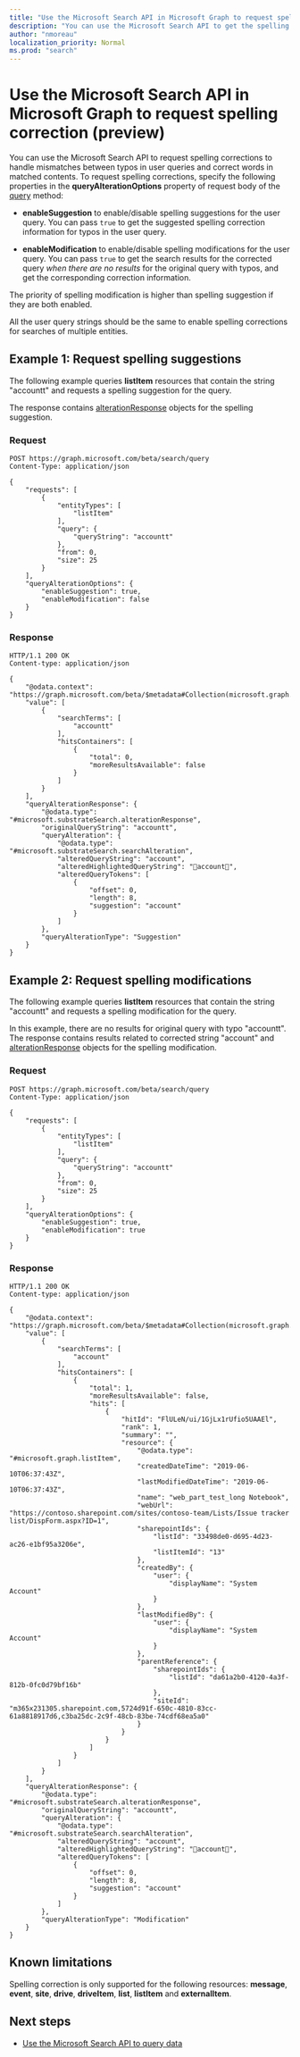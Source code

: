 ```yaml
---
title: "Use the Microsoft Search API in Microsoft Graph to request spelling corrections"
description: "You can use the Microsoft Search API to get the spelling suggestion or spelling modification for search query."
author: "nmoreau"
localization_priority: Normal
ms.prod: "search"
---
```


# Use the Microsoft Search API in Microsoft Graph to request spelling correction (preview)

You can use the Microsoft Search API to request spelling corrections to handle mismatches between typos in user queries and correct words in matched contents. To request spelling corrections, specify the following properties in the **queryAlterationOptions** property of request body of the [query](/graph/api/search-query?view=graph-rest-beta&preserve-view=true) method:

- **enableSuggestion** to enable/disable spelling suggestions for the user query. You can pass `true` to get the suggested spelling correction information for typos in the user query.

- **enableModification** to enable/disable spelling modifications for the user query. You can pass `true` to get the search results for the corrected query *when there are no results* for the original query with typos, and get the corresponding correction information.

The priority of spelling modification is higher than spelling suggestion if they are both enabled.

All the user query strings should be the same to enable spelling corrections for searches of multiple entities.

## Example 1: Request spelling suggestions

The following example queries **listItem** resources that contain the string "accountt" and requests a spelling suggestion for the query.

The response contains [alterationResponse](/graph/api/resources/alterationResponse?view=graph-rest-beta&preserve-view=true) objects for the spelling suggestion.

### Request

```HTTP
POST https://graph.microsoft.com/beta/search/query
Content-Type: application/json

{
    "requests": [
        {
            "entityTypes": [
                "listItem"
            ],
            "query": {
                "queryString": "accountt"
            },
            "from": 0,
            "size": 25
        }
    ],
    "queryAlterationOptions": {
        "enableSuggestion": true,
        "enableModification": false
    }
}
```

### Response

```HTTP
HTTP/1.1 200 OK
Content-type: application/json

{
    "@odata.context": "https://graph.microsoft.com/beta/$metadata#Collection(microsoft.graph.searchResponse)",
    "value": [
        {
            "searchTerms": [
                "accountt"
            ],
            "hitsContainers": [
                {
                    "total": 0,
                    "moreResultsAvailable": false
                }
            ]
        }
    ],
    "queryAlterationResponse": {
        "@odata.type": "#microsoft.substrateSearch.alterationResponse",
        "originalQueryString": "accountt",
        "queryAlteration": {
            "@odata.type": "#microsoft.substrateSearch.searchAlteration",
            "alteredQueryString": "account",
            "alteredHighlightedQueryString": "account",
            "alteredQueryTokens": [
                {
                    "offset": 0,
                    "length": 8,
                    "suggestion": "account"
                }
            ]
        },
        "queryAlterationType": "Suggestion"
    }
}
```

## Example 2: Request spelling modifications

The following example queries **listItem** resources that contain the string "accountt" and requests a spelling modification for the query.

In this example, there are no results for original query with typo "accountt". The response contains results related to corrected string "account" and [alterationResponse](/graph/api/resources/alterationResponse?view=graph-rest-beta&preserve-view=true) objects for the spelling modification.

### Request

```HTTP
POST https://graph.microsoft.com/beta/search/query
Content-Type: application/json

{
    "requests": [
        {
            "entityTypes": [
                "listItem"
            ],
            "query": {
                "queryString": "accountt"
            },
            "from": 0,
            "size": 25
        }
    ],
    "queryAlterationOptions": {
        "enableSuggestion": true,
        "enableModification": true
    }
}
```

### Response

```HTTP
HTTP/1.1 200 OK
Content-type: application/json

{
    "@odata.context": "https://graph.microsoft.com/beta/$metadata#Collection(microsoft.graph.searchResponse)",
    "value": [
        {
            "searchTerms": [
                "account"
            ],
            "hitsContainers": [
                {
                    "total": 1,
                    "moreResultsAvailable": false,
                    "hits": [
                        {
                            "hitId": "FlULeN/ui/1GjLx1rUfio5UAAEl",
                            "rank": 1,
                            "summary": "",
                            "resource": {
                                "@odata.type": "#microsoft.graph.listItem",
                                "createdDateTime": "2019-06-10T06:37:43Z",
                                "lastModifiedDateTime": "2019-06-10T06:37:43Z",
                                "name": "web_part_test_long Notebook",
                                "webUrl": "https://contoso.sharepoint.com/sites/contoso-team/Lists/Issue tracker list/DispForm.aspx?ID=1",
                                "sharepointIds": {
                                    "listId": "33498de0-d695-4d23-ac26-e1bf95a3206e",
                                    "listItemId": "13"
                                },
                                "createdBy": {
                                    "user": {
                                        "displayName": "System Account"
                                    }
                                },
                                "lastModifiedBy": {
                                    "user": {
                                        "displayName": "System Account"
                                    }
                                },
                                "parentReference": {
                                    "sharepointIds": {
                                        "listId": "da61a2b0-4120-4a3f-812b-0fc0d79bf16b"
                                    },
                                    "siteId": "m365x231305.sharepoint.com,5724d91f-650c-4810-83cc-61a8818917d6,c3ba25dc-2c9f-48cb-83be-74cdf68ea5a0"
                                }
                            }
                        }
                    ]
                }
            ]
        }
    ],
    "queryAlterationResponse": {
        "@odata.type": "#microsoft.substrateSearch.alterationResponse",
        "originalQueryString": "accountt",
        "queryAlteration": {
            "@odata.type": "#microsoft.substrateSearch.searchAlteration",
            "alteredQueryString": "account",
            "alteredHighlightedQueryString": "account",
            "alteredQueryTokens": [
                {
                    "offset": 0,
                    "length": 8,
                    "suggestion": "account"
                }
            ]
        },
        "queryAlterationType": "Modification"
    }
}
```

## Known limitations

Spelling correction is only supported for the following resources: **message**, **event**, **site**, **drive**, **driveItem**, **list**, **listItem** and **externalItem**.

## Next steps

- [Use the Microsoft Search API to query data](/graph/api/resources/search-api-overview?view=graph-rest-beta&preserve-view=true)
